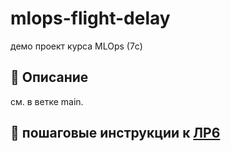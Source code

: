 # mlops-flight-delay
демо проект курса MLOps (7с)

## 📌 Описание
см. в ветке main.

## 🚀 пошаговые инструкции к [ЛР6](./МУ_ЛР-6.md)

